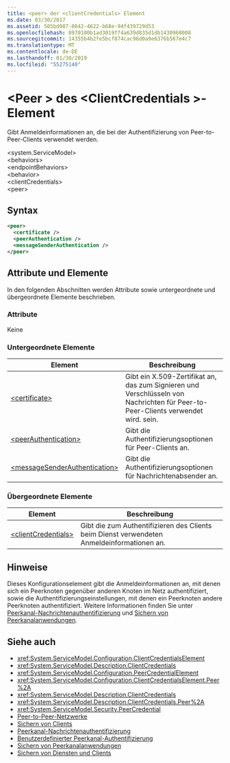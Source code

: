 ```yaml
---
title: <peer> der <clientCredentials> Element
ms.date: 03/30/2017
ms.assetid: 505bd987-0042-4622-b68e-94f439729d53
ms.openlocfilehash: 8970100b1ad3019ff4a639d835d1db1430968008
ms.sourcegitcommit: 14355b4b2fe5bcf874cac96d0a9e6376b567e4c7
ms.translationtype: MT
ms.contentlocale: de-DE
ms.lasthandoff: 01/30/2019
ms.locfileid: "55275140"
---
```

# <a name="peer-of-clientcredentials-element"></a>\<Peer > des \<ClientCredentials >-Element
Gibt Anmeldeinformationen an, die bei der Authentifizierung von Peer-to-Peer-Clients verwendet werden.  
  
 \<system.ServiceModel>  
\<behaviors>  
\<endpointBehaviors>  
\<behavior>  
\<clientCredentials>  
\<peer>  
  
## <a name="syntax"></a>Syntax  
  
```xml  
<peer>
  <certificate />
  <peerAuthentication />
  <messageSenderAuthentication />
</peer>
```  
  
## <a name="attributes-and-elements"></a>Attribute und Elemente  
 In den folgenden Abschnitten werden Attribute sowie untergeordnete und übergeordnete Elemente beschrieben.  
  
### <a name="attributes"></a>Attribute  
 Keine  
  
### <a name="child-elements"></a>Untergeordnete Elemente  
  
|Element|Beschreibung|  
|-------------|-----------------|  
|[\<certificate>](../../../../../docs/framework/configure-apps/file-schema/wcf/certificate-element.md)|Gibt ein X.509-Zertifikat an, das zum Signieren und Verschlüsseln von Nachrichten für Peer-to-Peer-Clients verwendet wird. sein.|  
|[\<peerAuthentication>](../../../../../docs/framework/configure-apps/file-schema/wcf/peerauthentication-element.md)|Gibt die Authentifizierungsoptionen für Peer-Clients an.|  
|[\<messageSenderAuthentication>](../../../../../docs/framework/configure-apps/file-schema/wcf/messagesenderauthentication-element.md)|Gibt die Authentifizierungsoptionen für Nachrichtenabsender an.|  
  
### <a name="parent-elements"></a>Übergeordnete Elemente  
  
|Element|Beschreibung|  
|-------------|-----------------|  
|[\<clientCredentials>](../../../../../docs/framework/configure-apps/file-schema/wcf/clientcredentials.md)|Gibt die zum Authentifizieren des Clients beim Dienst verwendeten Anmeldeinformationen an.|  
  
## <a name="remarks"></a>Hinweise  
 Dieses Konfigurationselement gibt die Anmeldeinformationen an, mit denen sich ein Peerknoten gegenüber anderen Knoten im Netz authentifiziert, sowie die Authentifizierungseinstellungen, mit denen ein Peerknoten andere Peerknoten authentifiziert. Weitere Informationen finden Sie unter [Peerkanal-Nachrichtenauthentifizierung](https://msdn.microsoft.com/library/80e73386-514e-4c30-9e4a-b9ca8c173a95) und [Sichern von Peerkanalanwendungen](../../../../../docs/framework/wcf/feature-details/securing-peer-channel-applications.md).  
  
## <a name="see-also"></a>Siehe auch
- <xref:System.ServiceModel.Configuration.ClientCredentialsElement>
- <xref:System.ServiceModel.Description.ClientCredentials>
- <xref:System.ServiceModel.Configuration.PeerCredentialElement>
- <xref:System.ServiceModel.Configuration.ClientCredentialsElement.Peer%2A>
- <xref:System.ServiceModel.Description.ClientCredentials>
- <xref:System.ServiceModel.Description.ClientCredentials.Peer%2A>
- <xref:System.ServiceModel.Security.PeerCredential>
- [Peer-to-Peer-Netzwerke](../../../../../docs/framework/wcf/feature-details/peer-to-peer-networking.md)
- [Sichern von Clients](../../../../../docs/framework/wcf/securing-clients.md)
- [Peerkanal-Nachrichtenauthentifizierung](https://msdn.microsoft.com/library/80e73386-514e-4c30-9e4a-b9ca8c173a95)
- [Benutzerdefinierter Peerkanal-Authentifizierung](https://msdn.microsoft.com/library/4aa8a82e-41a8-48e2-8621-7e1cbabdca7c)
- [Sichern von Peerkanalanwendungen](../../../../../docs/framework/wcf/feature-details/securing-peer-channel-applications.md)
- [Sichern von Diensten und Clients](../../../../../docs/framework/wcf/feature-details/securing-services-and-clients.md)
